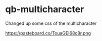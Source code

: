 # qb-multicharacter

Changed up some css of the multicharacter


https://pasteboard.co/TouaGEI68c8r.png
